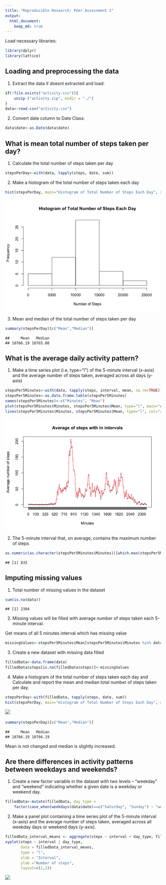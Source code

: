 ```yaml
---
title: "Reproducible Research: Peer Assessment 1"
output: 
  html_document:
    keep_md: true
---
```


Load necessary libraries:


```r
library(dplyr)
library(lattice)
```

## Loading and preprocessing the data

1. Extract the data if doesnt extracted and load:


```r
if(!file.exists("activity.csv")){
    unzip ("activity.zip", exdir = "./")
}
data<-read.csv("activity.csv")
```

2. Convert date column to Date Class:


```r
data$date<-as.Date(data$date)
```

## What is mean total number of steps taken per day?

1. Calculate the total number of steps taken per day


```r
stepsPerDay<-with(data, tapply(steps, date, sum))
```

2. Make a histogram of the total number of steps taken each day


```r
hist(stepsPerDay, main="Histogram of Total Number of Steps Each Day", xlab="Number of Steps")
```

![](PA1_template_files/figure-html/unnamed-chunk-5-1.png)<!-- -->

3. Mean and median of the total number of steps taken per day


```r
summary(stepsPerDay)[c("Mean","Median")]
```

```
##     Mean   Median 
## 10766.19 10765.00
```

## What is the average daily activity pattern?

1. Make a time series plot (i.e. type="l") of the 5-minute interval (x-axis) and the average number of steps taken, averaged across all days (y-axis)


```r
stepsPer5Minutes<-with(data, tapply(steps, interval, mean, na.rm=TRUE))
stepsPer5Minutes<-as.data.frame.table(stepsPer5Minutes)
names(stepsPer5Minutes)<-c("Minutes", "Mean")
plot(stepsPer5Minutes$Minutes, stepsPer5Minutes$Mean, type="l", main="Average of steps with in intervals", xlab="Minutes", ylab="Average number of steps")
lines(stepsPer5Minutes$Minutes, stepsPer5Minutes$Mean, type="l", col="red")
```

![](PA1_template_files/figure-html/unnamed-chunk-7-1.png)<!-- -->

2. The 5-minute interval that, on average, contains the maximum number of steps


```r
as.numeric(as.character(stepsPer5Minutes$Minutes))[which.max(stepsPer5Minutes$Mean)]
```

```
## [1] 835
```

## Imputing missing values

1. Total number of missing values in the dataset


```r
sum(is.na(data))
```

```
## [1] 2304
```

2. Missing values will be filled with average number of steps taken each 5-minute interval.

Get means of all 5 minutes interval which has missing value


```r
missingValues<-stepsPer5Minutes$Mean[stepsPer5Minutes$Minutes %in% data$interval[is.na(data$steps)]]
```

3. Create a new dataset with missing data filled


```r
filledData<-data.frame(data)
filledData$steps[is.na(filledData$steps)]<-missingValues
```

4. Make a histogram of the total number of steps taken each day and Calculate and report the mean and median total number of steps taken per day.


```r
stepsPerDay<-with(filledData, tapply(steps, date, sum))
hist(stepsPerDay, main="Histogram of Total Number of Steps Each Day", xlab="Number of Steps")
```

![](PA1_template_files/figure-html/unnamed-chunk-12-1.png)<!-- -->

```r
summary(stepsPerDay)[c("Mean","Median")]
```

```
##     Mean   Median 
## 10766.19 10766.19
```

Mean is not changed and median is slightly increased. 

## Are there differences in activity patterns between weekdays and weekends?

1. Create a new factor variable in the dataset with two levels – “weekday” and “weekend” indicating whether a given date is a weekday or weekend day.


```r
filledData<-mutate(filledData, day_type = 
    factor(case_when(weekdays(data$date)==c("Saturday", "Sunday") ~ "weekend", TRUE ~ "weekday")))
```

2. Make a panel plot containing a time series plot of the 5-minute interval (x-axis) and the average number of steps taken, averaged across all weekday days or weekend days (y-axis).


```r
filledData_interval_means <- aggregate(steps ~ interval + day_type, filledData, mean)
xyplot(steps ~ interval | day_type,
       data = filledData_interval_means,
       type = "l",
       xlab = "Interval",
       ylab ="Number of steps",
       layout=c(1,2))
```

![](PA1_template_files/figure-html/unnamed-chunk-14-1.png)<!-- -->


